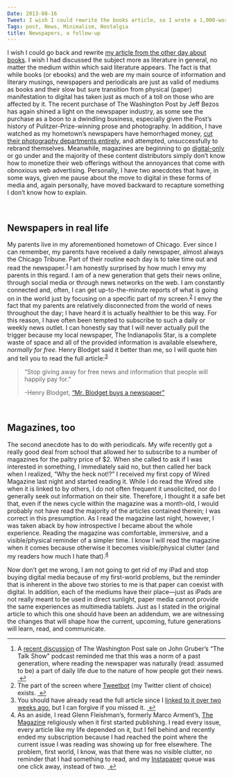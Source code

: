 ```yaml
---
Date: 2013-08-16
Tweet: I wish I could rewrite the books article, so I wrote a 1,000-word addendum instead!
Tags: post, News, Minimalism, Nostalgia
title: Newspapers, a follow-up
---
```


I wish I could go back and rewrite <a href="http://links.engineeredeloquence.com/post/66790901682/books" title="Books - Engineered Eloquence">my article from the other day about books</a>. I wish I had discussed the subject more as literature in general, no matter the medium within which said literature appears. The fact is that while books (or ebooks) and the web are my main source of information and literary musings, newspapers and periodicals are just as valid of mediums as books and their slow but sure transition from physical (paper) manifestation to digital has taken just as much of a toll on those who are affected by it. The recent purchase of The Washington Post by Jeff Bezos has again shined a light on the newspaper industry, as some see the purchase as a boon to a dwindling business, especially given the Post’s history of Pulitzer-Prize-winning prose and photography. In addition, I have watched as my hometown’s newspapers have hemorrhaged money, <a href="http://daringfireball.net/linked/2013/06/03/chicago-sun-times" title="Chicago Sun-Times Fires Photo Staff - Daring Fireball">cut their photography departments entirely</a>, and attempted, unsuccessfully to rebrand themselves. Meanwhile, magazines are beginning to go <a href="http://512pixels.net/2013/07/pcworld-no-print/" title="PCWorld going digital-only - 512 Pixels">digital-only</a> or go under and the majority of these content distributors simply don’t know how to monetize their web offerings without the annoyances that come with obnoxious web advertising. Personally, I have two anecdotes that have, in some ways, given me pause about the move to digital in these forms of media and, again personally, have moved backward to recapture something I don’t know how to explain.

<br/>

<h2 id="newspapers">Newspapers in real life</h2>

My parents live in my aforementioned hometown of Chicago. Ever since I can remember, my parents have received a daily newspaper, almost always the Chicago Tribune. Part of their routine each day is to take time out and read the newspaper.<sup><a href="#fn:1" id="fnref:1" title="see footnote" class="footnote">1</a></sup> I am honestly surprised by how much I envy my parents in this regard. I am of a new generation that gets their news online, through social media or through news networks on the web. I am constantly connected and, often, I can get up-to-the-minute reports of what is going on in the world just by focusing on a specific part of my screen.<sup><a href="#fn:2" id="fnref:2" title="see footnote" class="footnote">2</a></sup> I envy the fact that my parents are relatively disconnected from the world of news throughout the day; I have heard it is actually healthier to be this way. For this reason, I have often been tempted to subscribe to such a daily or weekly news outlet. I can honestly say that I will never actually pull the trigger because my local newspaper, The Indianapolis Star, is a complete waste of space and all of the provided information is available elsewhere, <em>normally for free</em>. Henry Blodget said it better than me, so I will quote him and tell you to read the full article:<sup><a href="#fn:3" id="fnref:3" title="see footnote" class="footnote">3</a></sup>

<blockquote>
“Stop giving away for free news and information that people will happily pay for.”

-Henry Blodget, <a href="http://www.businessinsider.com/i-just-bought-a-newspaper-2013-7" title="Mr. Blodget buys a newspaper">“Mr. Blodget buys a newspaper”</a>
</blockquote>

<br/>

<h2 id="magazines">Magazines, too</h2>

The second anecdote has to do with periodicals. My wife recently got a really good deal from school that allowed her to subscribe to a number of magazines for the paltry price of $2. When she called to ask if I was interested in something, I immediately said no, but then called her back when I realized, “Why the heck not!?” I received my first copy of Wired Magazine last night and started reading it. While I do read the Wired site when it is linked to by others, I do not often frequent it unsolicited, nor do I generally seek out information on their site. Therefore, I thought it a safe bet that, even if the news cycle within the magazine was a month-old, I would probably not have read the majority of the articles contained therein; I was correct in this presumption. As I read the magazine last night, however, I was taken aback by how introspective I became about the whole experience. Reading the magazine was comfortable, immersive, and a visible/physical reminder of a simpler time. I know I will read the magazine when it comes because otherwise it becomes visible/physical clutter (and my readers how much I hate that).<sup><a href="#fn:4" id="fnref:4" title="see footnote" class="footnote">4</a></sup>

Now don’t get me wrong, I am not going to get rid of my iPad and stop buying digital media because of my first-world problems, but the reminder that is inherent in the above two stories to me is that paper can coexist with digital. In addition, each of the mediums have their place—just as iPads are not really meant to be used in direct sunlight, paper media cannot provide the same experiences as multimedia tablets. Just as I stated in the original article to which this one should have been an addendum, we are witnessing the changes that will shape how the current, upcoming, future generations will learn, read, and communicate.

<div class="footnotes">
<hr>
<ol><li id="fn:1">
A <a href="http://www.muleradio.net/thetalkshow/50/" title="Gold-Plated USB Cables - The Talk Show">recent discussion</a> of The Washington Post sale on John Gruber’s “The Talk Show” podcast reminded me that this was a norm of a past generation, where reading the newspaper was naturally (read: assumed to be) a part of daily life due to the nature of how people got their news. <a href="#fnref:1" title="return to article" class="reversefootnote"> ↩</a>
</li>

<li id="fn:2">
The part of the screen where <a href="http://tapbots.com/software/tweetbot/mac/" title="Tweetbot for Mac by Tapbots">Tweetbot</a> (my Twitter client of choice) exists. <a href="#fnref:2" title="return to article" class="reversefootnote"> ↩</a>
</li>

<li id="fn:3">
You should have already read the full article since I <a href="http://links.engineeredeloquence.com/post/56869506802/mr-blodget-buys-a-newspaper" title="Mr. Blodget buys a newspaper">linked to it over two weeks ago</a>, but I can forgive if you missed it. <a href="#fnref:3" title="return to article" class="reversefootnote"> ↩</a>
</li>

<li id="fn:4">
As an aside, I read Glenn Fleishman’s, formerly Marco Arment’s, <a href="http://the-magazine.org/" title="The Magazine">The Magazine</a> religiously when it first started publishing. I read every issue, every article like my life depended on it, but I fell behind and recently ended my subscription because I had reached the point where the current issue I was reading was showing up for free elsewhere. The problem, first world, I know, was that there was no visible clutter, no reminder that I had something to read, and my <a href="http://www.instapaper.com" title="Instapaper">Instapaper</a> queue was one click away, instead of two. <a href="#fnref:4" title="return to article" class="reversefootnote"> ↩</a>
</li>

</ol></div>